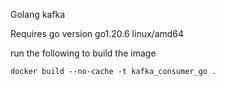 Golang kafka

Requires
go version go1.20.6 linux/amd64

run the following to build the image

    docker build --no-cache -t kafka_consumer_go .